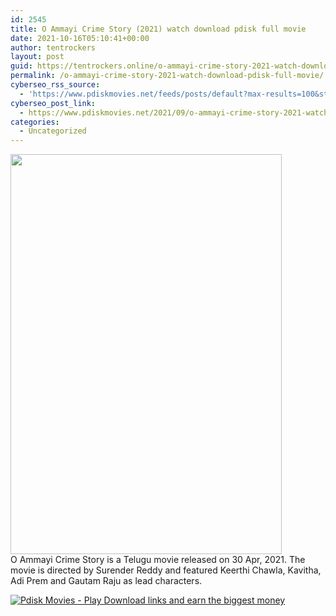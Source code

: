 ```yaml
---
id: 2545
title: O Ammayi Crime Story (2021) watch download pdisk full movie
date: 2021-10-16T05:10:41+00:00
author: tentrockers
layout: post
guid: https://tentrockers.online/o-ammayi-crime-story-2021-watch-download-pdisk-full-movie/
permalink: /o-ammayi-crime-story-2021-watch-download-pdisk-full-movie/
cyberseo_rss_source:
  - 'https://www.pdiskmovies.net/feeds/posts/default?max-results=100&start-index=301'
cyberseo_post_link:
  - https://www.pdiskmovies.net/2021/09/o-ammayi-crime-story-2021-watch.html
categories:
  - Uncategorized
---
```

<div class="separator">
  <a href="https://1.bp.blogspot.com/-W5D9xKkuqnE/YUdAZ4nBniI/AAAAAAAAACU/omxXdLRP0HsU64iywPFkedJ1E-Bmnx7GQCNcBGAsYHQ/s1340/O%2BAmmayi%2BCrime%2BStory%2B%25282021%2529%2Bwatch%2Bdownload%2Bpdisk%2Bfull%2Bmovie.jpg" imageanchor="1"><img loading="lazy" border="0" data-original-height="1340" data-original-width="910" height="640" src="https://1.bp.blogspot.com/-W5D9xKkuqnE/YUdAZ4nBniI/AAAAAAAAACU/omxXdLRP0HsU64iywPFkedJ1E-Bmnx7GQCNcBGAsYHQ/w434-h640/O%2BAmmayi%2BCrime%2BStory%2B%25282021%2529%2Bwatch%2Bdownload%2Bpdisk%2Bfull%2Bmovie.jpg" width="434" /></a>
</div>



<div>
  <span>O Ammayi Crime Story is a Telugu movie released on 30 Apr, 2021. The movie is directed by Surender Reddy and featured Keerthi Chawla, Kavitha, Adi Prem and Gautam Raju as lead characters.</span>
</div>

[![](https://1.bp.blogspot.com/-a93bp85aB6g/YUXjACCiX3I/AAAAAAAAbQE/GHmPI7h0af0tqn6tYzd0cdrDv9Hu9LUSACLcBGAsYHQ/s16000/Play_it_New-removebg-preview.png "Pdisk Movies - Play Download links and earn the biggest money")](https://pdisklink.com/1/bnYybGQxMDA1eTBv?dn=1)